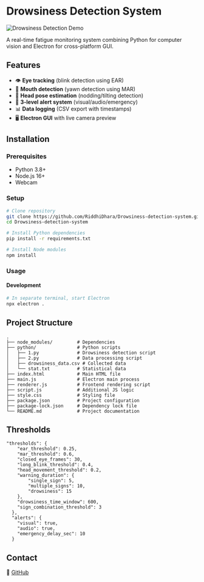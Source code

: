 # Drowsiness Detection System

![Drowsiness Detection Demo](assets/demo.gif)

A real-time fatigue monitoring system combining Python for computer vision and Electron for cross-platform GUI.

## Features

* 👁 **Eye tracking** (blink detection using EAR)
* 👄 **Mouth detection** (yawn detection using MAR)
* 🧠 **Head pose estimation** (nodding/tilting detection)
* 🚨 **3-level alert system** (visual/audio/emergency)
* 📊 **Data logging** (CSV export with timestamps)
* 🖥 **Electron GUI** with live camera preview

## Installation

### Prerequisites

* Python 3.8+
* Node.js 16+
* Webcam

### Setup

```bash
# Clone repository
git clone https://github.com/RiddhiDhara/Drowsiness-detection-system.git
cd Drowsiness-detection-system

# Install Python dependencies
pip install -r requirements.txt

# Install Node modules
npm install
```

### Usage

#### Development

```bash
# In separate terminal, start Electron
npx electron .
```

## Project Structure

```
.
├── node_modules/         # Dependencies
├── python/               # Python scripts
│   ├── 1.py              # Drowsiness detection script
│   ├── 2.py              # Data processing script
│   ├── drowsiness_data.csv # Collected data
│   └── stat.txt          # Statistical data
├── index.html            # Main HTML file
├── main.js               # Electron main process
├── renderer.js           # Frontend rendering script
├── script.js             # Additional JS logic
├── style.css             # Styling file
├── package.json          # Project configuration
├── package-lock.json     # Dependency lock file
└── README.md             # Project documentation
```

## Thresholds 

``` 
"thresholds": {
    "ear_threshold": 0.25,
    "mar_threshold": 0.6,
    "closed_eye_frames": 30,
    "long_blink_threshold": 0.4,
    "head_movement_threshold": 0.2,
    "warning_duration": {
        "single_sign": 5,
        "multiple_signs": 10,
        "drowsiness": 15
    },
    "drowsiness_time_window": 600,
    "sign_combination_threshold": 3
  },
  "alerts": {
    "visual": true,
    "audio": true,
    "emergency_delay_sec": 10
  }
```

## Contact

🔗 [GitHub](https://github.com/RiddhiDhara)
